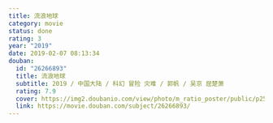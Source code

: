 ```yaml
---
title: 流浪地球
category: movie
status: done
rating: 3
year: "2019"
date: 2019-02-07 08:13:34
douban:
  id: "26266893"
  title: 流浪地球
  subtitle: 2019 / 中国大陆 / 科幻 冒险 灾难 / 郭帆 / 吴京 屈楚萧
  rating: 7.9
  cover: https://img2.doubanio.com/view/photo/m_ratio_poster/public/p2545472803.jpg
  link: https://movie.douban.com/subject/26266893/
---
```



